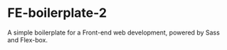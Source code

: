 # FE-boilerplate-2
A simple boilerplate for a Front-end web development, powered by Sass and Flex-box.
